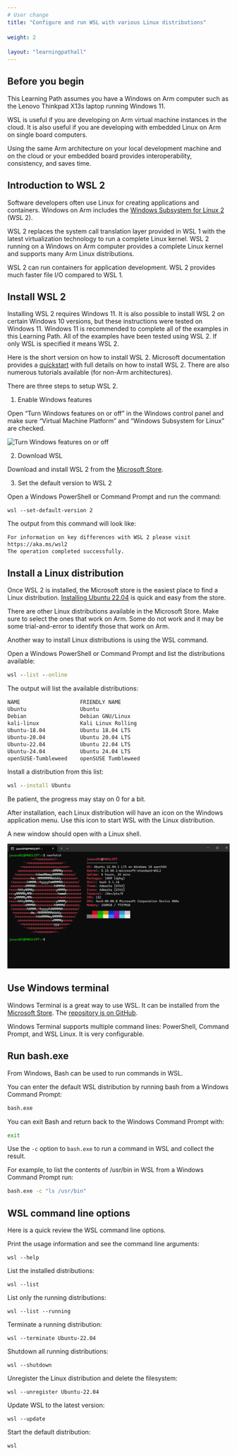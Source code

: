 ```yaml
---
# User change
title: "Configure and run WSL with various Linux distributions"

weight: 2

layout: "learningpathall"
---
```


## Before you begin

This Learning Path assumes you have a  Windows on Arm computer such as the Lenovo Thinkpad X13s laptop running Windows 11. 

WSL is useful if you are developing on Arm virtual machine instances in the cloud. It is also useful if you are developing with embedded Linux on Arm on single board computers. 

Using the same Arm architecture on your local development machine and on the cloud or your embedded board provides interoperability, consistency, and saves time. 


## Introduction to WSL 2

Software developers often use Linux for creating applications and containers. Windows on Arm includes the [Windows Subsystem for Linux 2](https://docs.microsoft.com/en-us/windows/wsl/about) (WSL 2). 

WSL 2 replaces the system call translation layer provided in WSL 1 with the latest virtualization technology to run a complete Linux kernel. WSL 2 running on a Windows on Arm computer provides a complete Linux kernel and supports many Arm Linux distributions. 

WSL 2 can run containers for application development. WSL 2 provides much faster file I/O compared to WSL 1.

## Install WSL 2

Installing WSL 2 requires Windows 11. It is also possible to install WSL 2 on certain Windows 10 versions, but these instructions were tested on Windows 11. Windows 11 is recommended to complete all of the examples in this Learning Path. All of the examples have been tested using WSL 2. If only WSL is specified it means WSL 2.

Here is the short version on how to install WSL 2. Microsoft documentation provides a [quickstart](https://docs.microsoft.com/en-us/windows/wsl/install-win10) with full details on how to install WSL 2. There are also numerous tutorials available (for non-Arm architectures).

There are three steps to setup WSL 2.

1. Enable Windows features

Open “Turn Windows features on or off” in the Windows control panel and make sure “Virtual Machine Platform” and “Windows Subsystem for Linux” are checked. 

![Turn Windows features on or off](https://dev-to-uploads.s3.amazonaws.com/i/9kubnntqzsfq9lxfrfrk.PNG#center)

2. Download WSL

Download and install WSL 2 from the [Microsoft Store](https://apps.microsoft.com/store/detail/windows-subsystem-for-linux-preview/9P9TQF7MRM4R).

3. Set the default version to WSL 2

Open a Windows PowerShell or Command Prompt and run the command:

```console
wsl --set-default-version 2
```

The output from this command will look like:

```output
For information on key differences with WSL 2 please visit https://aka.ms/wsl2
The operation completed successfully.
```

## Install a Linux distribution

Once WSL 2 is installed, the Microsoft store is the easiest place to find a Linux distribution. [Installing Ubuntu 22.04](https://apps.microsoft.com/store/detail/ubuntu-22041-lts/9PN20MSR04DW) is quick and easy from the store. 

There are other Linux distributions available in the Microsoft Store. Make sure to select the ones that work on Arm. Some do not work and it may be some trial-and-error to identify those that work on Arm.

Another way to install Linux distributions is using the WSL command. 

Open a Windows PowerShell or Command Prompt and list the distributions available:

```cmd 
wsl --list --online
```

The output will list the available distributions:

```output
NAME                   FRIENDLY NAME
Ubuntu                 Ubuntu
Debian                 Debian GNU/Linux
kali-linux             Kali Linux Rolling
Ubuntu-18.04           Ubuntu 18.04 LTS
Ubuntu-20.04           Ubuntu 20.04 LTS
Ubuntu-22.04           Ubuntu 22.04 LTS
Ubuntu-24.04           Ubuntu 24.04 LTS
openSUSE-Tumbleweed    openSUSE Tumbleweed
```

Install a distribution from this list:

```cmd
wsl --install Ubuntu
```

Be patient, the progress may stay on 0 for a bit.

After installation, each Linux distribution will have an icon on the Windows application menu. Use this icon to start WSL with the Linux distribution. 

A new window should open with a Linux shell. 

![Running Linux](wsl-linux.png)

## Use Windows terminal

Windows Terminal is a great way to use WSL. It can be installed from the [Microsoft Store](https://apps.microsoft.com/store/detail/windows-terminal/9N0DX20HK701). The [repository is on GitHub](https://github.com/microsoft/terminal). 

Windows Terminal supports multiple command lines: PowerShell, Command Prompt, and WSL Linux. It is very configurable.

## Run bash.exe

From Windows, Bash can be used to run commands in WSL.

You can enter the default WSL distribution by running bash from a Windows Command Prompt:

```cmd
bash.exe
```

You can exit Bash and return back to the Windows Command Prompt with:

```cmd
exit
```

Use the `-c` option to `bash.exe` to run a command in WSL and collect the result. 

For example, to list the contents of /usr/bin in WSL from a Windows Command Prompt run:

```cmd
bash.exe -c "ls /usr/bin"
```

## WSL command line options

Here is a quick review the  WSL command line options.

Print the usage information and see the command line arguments:

```console
wsl --help
```

List the installed distributions: 

```console
wsl --list
```

List only the running distributions:

```console
wsl --list --running
```

Terminate a running distribution:

```console
wsl --terminate Ubuntu-22.04
```

Shutdown all running distributions:

```console
wsl --shutdown
```

Unregister the Linux distribution and delete the filesystem:

```console
wsl --unregister Ubuntu-22.04
```

Update WSL to the latest version:

```console
wsl --update
```

Start the default distribution:

```console
wsl
```
